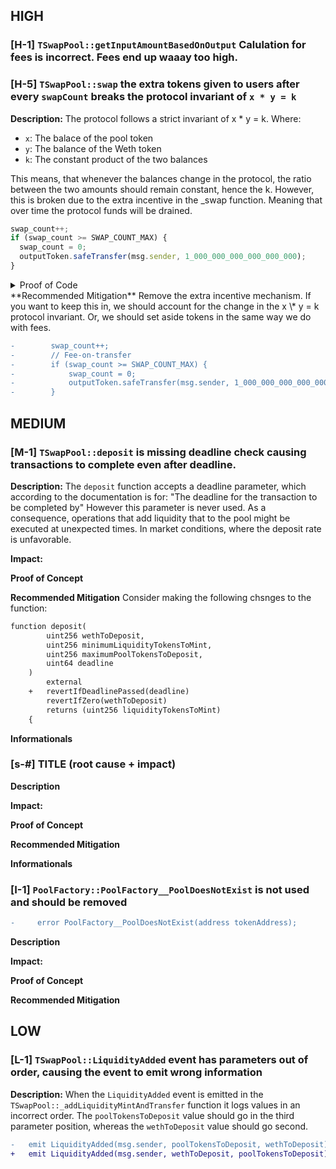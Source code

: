 ## HIGH

### [H-1] `TSwapPool::getInputAmountBasedOnOutput` Calulation for fees is incorrect. Fees end up waaay too high.

### [H-5] `TSwapPool::swap` the extra tokens given to users after every `swapCount` breaks the protocol invariant of `x * y = k`

**Description:** The protocol follows a strict invariant of x \* y = k. Where:

- `x`: The balace of the pool token
- `y`: The balance of the Weth token
- `k`: The constant product of the two balances

This means, that whenever the balances change in the protocol, the ratio between the two amounts should remain constant, hence the k. However, this is broken due to the extra incentive in the \_swap function. Meaning that over time the protocol funds will be drained.

```javascript
swap_count++;
if (swap_count >= SWAP_COUNT_MAX) {
  swap_count = 0;
  outputToken.safeTransfer(msg.sender, 1_000_000_000_000_000_000);
}
```

<details>
<summary>Proof of Code</summary>
Paste the followincode into `TSwapPoolTest.t.sol`

```javascript
    function testSwapBreaksInvariant() public {
        vm.startPrank(liquidityProvider);
        weth.approve(address(pool), 100e18);
        poolToken.approve(address(pool), 100e18);
        pool.deposit(100e18, 100e18, 100e18, uint64(block.timestamp));
        vm.stopPrank();

        uint256 outputWeth = 1e17;

        vm.startPrank(user);
        poolToken.approve(address(pool), type(uint256).max);
        poolToken.mint(user, 10e18);
        pool.swapExactOutput(poolToken, weth, outputWeth, uint64(block.timestamp));
        pool.swapExactOutput(poolToken, weth, outputWeth, uint64(block.timestamp));
        pool.swapExactOutput(poolToken, weth, outputWeth, uint64(block.timestamp));
        pool.swapExactOutput(poolToken, weth, outputWeth, uint64(block.timestamp));
        pool.swapExactOutput(poolToken, weth, outputWeth, uint64(block.timestamp)); //5
        pool.swapExactOutput(poolToken, weth, outputWeth, uint64(block.timestamp));
        pool.swapExactOutput(poolToken, weth, outputWeth, uint64(block.timestamp));
        pool.swapExactOutput(poolToken, weth, outputWeth, uint64(block.timestamp));
        pool.swapExactOutput(poolToken, weth, outputWeth, uint64(block.timestamp));
        int256 startingY = int256(weth.balanceOf(address(pool)));
        int256 expectedDeltaY = int256(-1) * int256(outputWeth);
        // and then the tenth time:
        pool.swapExactOutput(poolToken, weth, outputWeth, uint64(block.timestamp));
        vm.stopPrank();

        uint256 endingY = weth.balanceOf(address(pool));
        int256 actualDeltaY = int256(endingY) - int256(startingY);
        assertEq(actualDeltaY, expectedDeltaY);
    }
    // output:    emit log(val: "Error: a == b not satisfied [int]")
    // ├─ emit log_named_int(key: "      Left", val: -1100000000000000000 [-1.1e18])
    // ├─ emit log_named_int(key: "     Right", val: -100000000000000000 [-1e17])

```

</details>
**Recommended Mitigation** Remove the extra incentive mechanism. If you want to keep this in, we should account for the change in the x \* y = k protocol invariant. Or, we should set aside tokens in the same way we do with fees.

```diff
-        swap_count++;
-        // Fee-on-transfer
-        if (swap_count >= SWAP_COUNT_MAX) {
-            swap_count = 0;
-            outputToken.safeTransfer(msg.sender, 1_000_000_000_000_000_000);
-        }
```

## MEDIUM

### [M-1] `TSwapPool::deposit` is missing deadline check causing transactions to complete even after deadline.

**Description:** The `deposit` function accepts a deadline parameter, which according to the documentation is for: "The deadline for the transaction to be completed by" However this parameter is never used.
As a consequence, operations that add liquidity that to the pool might be executed at unexpected times. In market conditions, where the deposit rate is unfavorable.

<!-- MEV attacks-->

**Impact:**

**Proof of Concept**

**Recommended Mitigation** Consider making the following chsnges to the function:

```diff
function deposit(
        uint256 wethToDeposit,
        uint256 minimumLiquidityTokensToMint,
        uint256 maximumPoolTokensToDeposit,
        uint64 deadline
    )
        external
    +   revertIfDeadlinePassed(deadline)
        revertIfZero(wethToDeposit)
        returns (uint256 liquidityTokensToMint)
    {
```

**Informationals**

### [s-#] TITLE (root cause + impact)

**Description**

**Impact:**

**Proof of Concept**

**Recommended Mitigation**

**Informationals**

### [I-1] `PoolFactory::PoolFactory__PoolDoesNotExist` is not used and should be removed

```diff
-     error PoolFactory__PoolDoesNotExist(address tokenAddress);
```

**Description**

**Impact:**

**Proof of Concept**

**Recommended Mitigation**

## LOW

### [L-1] `TSwapPool::LiquidityAdded` event has parameters out of order, causing the event to emit wrong information

**Description:** When the `LiquidityAdded` event is emitted in the `TSwapPool::_addLiquidityMintAndTransfer` function it logs values in an incorrect order. The `poolTokensToDeposit` value should go in the third parameter position, whereas the `wethToDeposit` value should go second.

```diff
-   emit LiquidityAdded(msg.sender, poolTokensToDeposit, wethToDeposit);
+   emit LiquidityAdded(msg.sender, wethToDeposit, poolTokensToDeposit);
```
